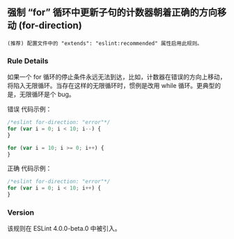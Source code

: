 ## 强制 “for” 循环中更新子句的计数器朝着正确的方向移动 (for-direction)

```(推荐) 配置文件中的 "extends": "eslint:recommended" 属性启用此规则。```

### Rule Details
如果一个 for 循环的停止条件永远无法到达，比如，计数器在错误的方向上移动，将陷入无限循环。当存在这样的无限循环时，惯例是改用 while 循环。更典型的是，无限循环是个 bug。

错误 代码示例：
```js
/*eslint for-direction: "error"*/
for (var i = 0; i < 10; i--) {
}

for (var i = 10; i >= 0; i++) {
}
```

正确 代码示例：
```js
/*eslint for-direction: "error"*/
for (var i = 0; i < 10; i++) {
}
```

### Version
该规则在 ESLint 4.0.0-beta.0 中被引入。
